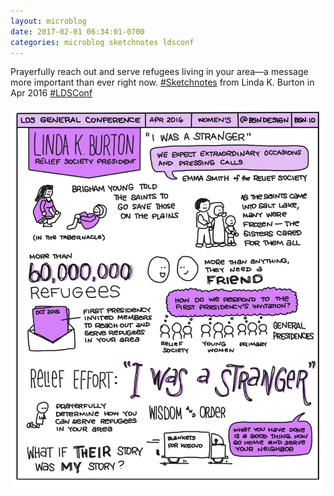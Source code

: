 ```yaml
---
layout: microblog
date: 2017-02-01 06:34:01-0700
categories: microblog sketchnotes ldsconf
---
```

Prayerfully reach out and serve refugees living in your area—a message more important than ever right now. [#Sketchnotes](/categories/sketchnotes) from Linda K. Burton in Apr 2016 [#LDSConf](/categories/ldsconf)

![I Was a Stranger Sketchnote](/images/microblog/201702010634.jpg)
